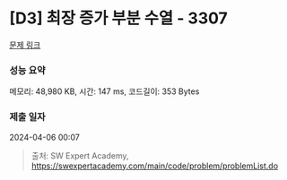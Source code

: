 # [D3] 최장 증가 부분 수열 - 3307 

[문제 링크](https://swexpertacademy.com/main/code/problem/problemDetail.do?contestProbId=AWBOKg-a6l0DFAWr) 

### 성능 요약

메모리: 48,980 KB, 시간: 147 ms, 코드길이: 353 Bytes

### 제출 일자

2024-04-06 00:07



> 출처: SW Expert Academy, https://swexpertacademy.com/main/code/problem/problemList.do